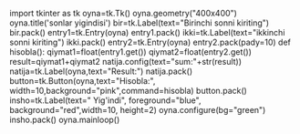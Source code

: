 
import tkinter as tk
oyna=tk.Tk()
oyna.geometry("400x400")
oyna.title('sonlar yigindisi')
bir=tk.Label(text="Birinchi sonni kiriting")
bir.pack()
entry1=tk.Entry(oyna)
entry1.pack()
ikki=tk.Label(text="ikkinchi sonni kiriting")
ikki.pack()
entry2=tk.Entry(oyna)
entry2.pack(pady=10)
def hisobla():
    qiymat1=float(entry1.get())
    qiymat2=float(entry2.get())
    result=qiymat1+qiymat2
    natija.config(text="sum:"+str(result))
natija=tk.Label(oyna,text="Result:")
natija.pack()
button=tk.Button(oyna,text="Hisobla:", width=10,background="pink",command=hisobla)
button.pack()
insho=tk.Label(text=" Yig'indi",
foreground="blue", background="red",width=10, height=2)
oyna.configure(bg="green")
insho.pack()
oyna.mainloop()

